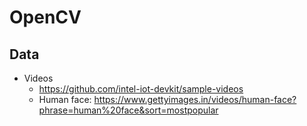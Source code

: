 # OpenCV

## Data
* Videos
	- https://github.com/intel-iot-devkit/sample-videos
	- Human face: https://www.gettyimages.in/videos/human-face?phrase=human%20face&sort=mostpopular